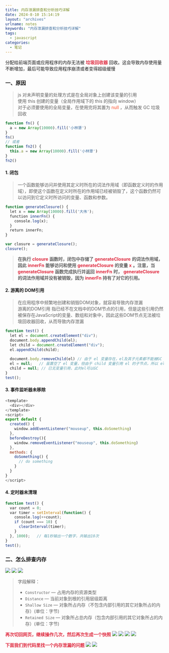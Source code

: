 ```yaml
---
title: 内存泄漏排查和分析技巧详解
date: 2024-8-10 15:14:19
layout: "archives"
urlname: notes
keywords: "内存泄漏排查和分析技巧详解"
tags:
  - javascript
categories:
  - 笔记
---
```


分配给前端页面或应用程序的内存无法被 **<font style="color:#DF2A3F;">垃圾回收器</font>** 回收。这会导致内存使用量不断增加，最后可能导致应用程序崩溃或者变得超级缓慢

### 一、原因
>js 对未声明变量的处理方式是在全局对象上创建该变量的引用<br>
使用 this 创建的变量（全局作用域下的 this 的指向 window）<br>
对于必须要使用的全局变量，在使用完将其置为 <font style="color:rgb(255, 80, 44);">null</font> ，从而触发 GC 垃圾回收

```javascript
function fn() {
  a = new Array(10000).fill('小林犟')
}
fn()
// 或者
function fn2() {
  this.a = new Array(10000).fill('小林犟')
}
fn2()
```

#### 1. 闭包
>一个函数能够访问并使用其定义时所在的词法作用域（即函数定义时的作用域），即使这个函数在定义时所在的作用域已经被销毁了，这个函数仍然可以访问到它定义时所访问的变量、函数和参数。

```javascript
function generateClosure() {
  let x = new Array(10000).fill('大伟');
  function innerFn() {
    console.log(x);
  }
  return innerFn;
}

var closure = generateClosure();
closure(); 
```

> **在执行** **<font style="color:#DF2A3F;">closure</font>** **函数时，闭包中存储了** **<font style="color:#DF2A3F;">generateClosure</font>** **的词法作用域，因此** **<font style="color:#DF2A3F;">innerFn</font>** **能够访问和使用** **<font style="color:#DF2A3F;">generateClosure</font>** **的变量** **<font style="color:#DF2A3F;">x</font>** **。注意，当** **<font style="color:#DF2A3F;">generateClosure</font>** **函数完成执行并返回** **<font style="color:#DF2A3F;">innerFn</font>** **时，** **<font style="color:#DF2A3F;">generateClosure</font>** **的词法作用域并没有被销毁，因为** **<font style="color:#DF2A3F;">innerFn</font>** **持有了对它的引用。**
>

#### 2. 游离的 DOM引用
>在应用程序中频繁地创建和销毁DOM对象，就容易导致内存泄漏<br>
游离的DOM引用 指已经不在文档中的DOM节点的引用，但是这些引用仍然被保存在JavaScript的变量、数组和对象中，因此这些DOM节点无法被垃圾回收器回收，从而导致内存泄漏

```javascript
function test() {
  let el = document.createElement("div");
  document.body.appendChild(el);
  let child = document.createElement("div");
  el.appendChild(child);
  
  document.body.removeChild(el) // 由于 el 变量存在，el及其子元素都不能被GC
  el = null;   // 虽置空了 el 变量，但由于 child 变量引用 el 的子节点，所以 el 元素依然不能被GC
  child = null; // 已无变量引用，此时el可以GC 
}
test();
```

#### 3. 事件监听器未移除
```javascript
<template>
  <div></div>
</template>
<script>
export default {
  created() {
    window.addEventListener("mouseup", this.doSomething)
  },
  beforeDestroy(){
    window.removeEventListener("mouseup", this.doSomething)
  },
  methods: {
    doSomething() {
      // do something
    }
  }
}
</script>
```

#### 4. 定时器未清理

```javascript
function test() {
  var count = 0;
  var timer = setInterval(function() {
    console.log(++count);
    if (count === 10) {
      clearInterval(timer);
    }
  }, 1000);   // 每1秒输出一个数字，共输出10次
}
test();
```

### 二、怎么排查内存
![](no-064/1.png)
![](no-064/2.png)
![](no-064/3.png)

>字段解释：
>+ `Constructor` — 占用内存的资源类型
>+ `Distance` — 当前对象到根的引用层级距离
>+ `Shallow Size` — 对象所占内存（不包含内部引用的其它对象所占的内存）(单位：字节)
>+ `Retained Size` — 对象所占总内存（包含内部引用的其它对象所占的内存）(单位：字节)

**<font style="color:#DF2A3F;">再次切回网页，继续操作几次，然后再次生成一个快照</font>**
![](no-064/4.png)
![](no-064/5.png)
![](no-064/6.png)
![](no-064/7.png)

**<font style="color:#DF2A3F;">下面我们到代码里找一个内存泄漏的问题</font>**
![](no-064/8.png)
![](no-064/9.png)